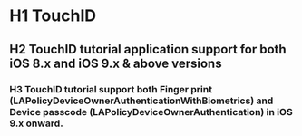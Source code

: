 # H1 TouchID
## H2 TouchID tutorial application support for both iOS 8.x and iOS 9.x & above versions
### H3 TouchID tutorial support both Finger print (LAPolicyDeviceOwnerAuthenticationWithBiometrics) and Device passcode (LAPolicyDeviceOwnerAuthentication) in iOS 9.x onward.
